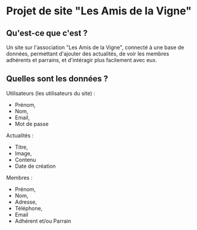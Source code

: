 # Projet de site "Les Amis de la Vigne"
## Qu'est-ce que c'est ?
Un site sur l'association "Les Amis de la Vigne", connecté à une base de données, permettant d'ajouter des actualités, de voir les membres adhérents et parrains, et d'intéragir plus facilement avec eux.

## Quelles sont les données ?
Utilisateurs (les utilisateurs du site) :
* Prénom,
* Nom,
* Email,
* Mot de passe

Actualités :
* Titre,
* Image,
* Contenu
* Date de création

Membres :
* Prénom,
* Nom,
* Adresse,
* Téléphone,
* Email
* Adhérent et/ou Parrain
